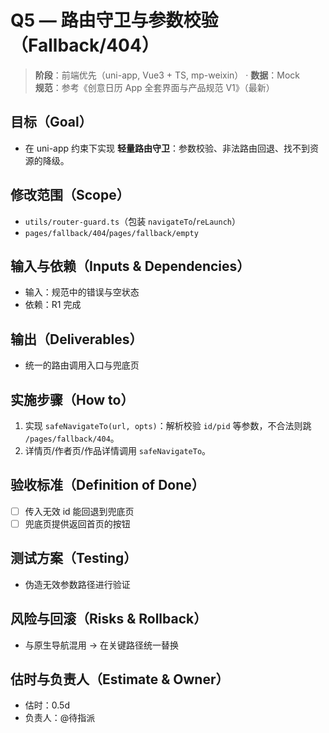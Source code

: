# Q5 — 路由守卫与参数校验（Fallback/404）

> **阶段**：前端优先（uni-app, Vue3 + TS, mp-weixin） · **数据**：Mock  
> **规范**：参考《创意日历 App 全套界面与产品规范 V1》（最新）

## 目标（Goal）
- 在 uni-app 约束下实现 **轻量路由守卫**：参数校验、非法路由回退、找不到资源的降级。

## 修改范围（Scope）
- `utils/router-guard.ts`（包装 `navigateTo`/`reLaunch`）
- `pages/fallback/404`/`pages/fallback/empty`

## 输入与依赖（Inputs & Dependencies）
- 输入：规范中的错误与空状态
- 依赖：R1 完成

## 输出（Deliverables）
- 统一的路由调用入口与兜底页

## 实施步骤（How to）
1. 实现 `safeNavigateTo(url, opts)`：解析校验 `id/pid` 等参数，不合法则跳 `/pages/fallback/404`。
2. 详情页/作者页/作品详情调用 `safeNavigateTo`。

## 验收标准（Definition of Done）
- [ ] 传入无效 id 能回退到兜底页
- [ ] 兜底页提供返回首页的按钮

## 测试方案（Testing）
- 伪造无效参数路径进行验证

## 风险与回滚（Risks & Rollback）
- 与原生导航混用 → 在关键路径统一替换

## 估时与负责人（Estimate & Owner）
- 估时：0.5d
- 负责人：@待指派
